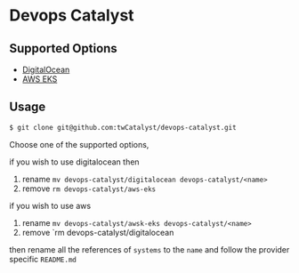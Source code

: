 # Devops Catalyst

## Supported Options
- [DigitalOcean](/digitalocean/README.md)
- [AWS EKS](/digitalocean/README.md)

## Usage

```bash
$ git clone git@github.com:twCatalyst/devops-catalyst.git
```

Choose one of the supported options,

if you wish to use digitalocean then

1. rename `mv devops-catalyst/digitalocean devops-catalyst/<name>`
2. remove `rm devops-catalyst/aws-eks`

if you wish to use aws

1. rename `mv devops-catalyst/awsk-eks devops-catalyst/<name>`
2. remove `rm devops-catalyst/digitalocean


then rename all the references of `systems` to the `name` and follow the provider specific `README.md`
